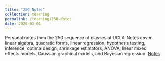 ```yaml
---
title: "250 Notes"
collection: teaching
permalink: /teaching/250-Notes
date: 2020-01-01
---
```


Personal notes from the 250 sequence of classes at UCLA. Notes cover linear algebra, quadratic forms, linear regression, hypothesis testing, inference, optimal design, shrinkage estimators, ANOVA, linear mixed effects models, Gaussian graphical models, and Bayesian regression. [Notes](https://ndmarco.github.io/files/250_Notes_no_solutions.pdf)
